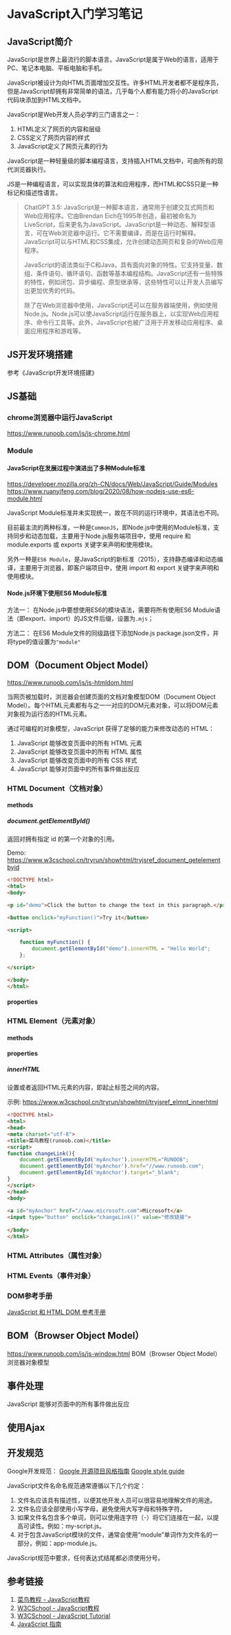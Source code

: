 # JavaScript入门学习笔记


## JavaScript简介

JavaScript是世界上最流行的脚本语言。JavaScript是属于Web的语言，适用于PC、笔记本电脑、平板电脑和手机。

JavaScript被设计为向HTML页面增加交互性。许多HTML开发者都不是程序员，但是JavaScript却拥有非常简单的语法，几乎每个人都有能力将小的JavaScript代码块添加到HTML文档中。

JavaScript是Web开发人员必学的三门语言之一：
1. HTML定义了网页的内容和层级
2. CSS定义了网页内容的样式
3. JavaScript定义了网页元素的行为

JavaScript是一种轻量级的脚本编程语言，支持插入HTML文档中，可由所有的现代浏览器执行。

JS是一种编程语言，可以实现具体的算法和应用程序，而HTML和CSS只是一种标记和描述性语言。


>ChatGPT 3.5: 
>JavaScript是一种脚本语言，通常用于创建交互式网页和Web应用程序。它由Brendan Eich在1995年创造，最初被命名为LiveScript，后来更名为JavaScript。JavaScript是一种动态、解释型语言，可在Web浏览器中运行。它不需要编译，而是在运行时解释。JavaScript可以与HTML和CSS集成，允许创建动态网页和复杂的Web应用程序。
>
>JavaScript的语法类似于C和Java，具有面向对象的特性。它支持变量、数组、条件语句、循环语句、函数等基本编程结构。JavaScript还有一些特殊的特性，例如闭包、异步编程、原型继承等，这些特性可以让开发人员编写出更加优秀的代码。
>
>除了在Web浏览器中使用，JavaScript还可以在服务器端使用，例如使用Node.js。Node.js可以使JavaScript运行在服务器上，以实现Web应用程序、命令行工具等。此外，JavaScript也被广泛用于开发移动应用程序、桌面应用程序和游戏等。



## JS开发环境搭建

参考《JavaScript开发环境搭建》


## JS基础


### chrome浏览器中运行JavaScript
https://www.runoob.com/js/js-chrome.html


### Module


#### JavaScript在发展过程中演进出了多种Module标准

https://developer.mozilla.org/zh-CN/docs/Web/JavaScript/Guide/Modules
https://www.ruanyifeng.com/blog/2020/08/how-nodejs-use-es6-module.html

JavaScript Module标准并未实现统一，故在不同的运行环境中，其语法也不同。

目前最主流的两种标准，一种是`CommonJS`，即Node.js中使用的Module标准，支持同步和动态加载，主要用于Node.js服务端项目中，使用 require 和 module.exports 或 exports 关键字来声明和使用模块。

另外一种是`ES6 Module`，是JavaScript的新标准（2015），支持静态编译和动态编译，主要用于浏览器，即客户端项目中，使用 import 和 export 关键字来声明和使用模块。

#### Node.js环境下使用ES6 Module标准

方法一：
在Node.js中要想使用ES6的模块语法，需要将所有使用ES6 Module语法（即export、import）的JS文件后缀，设置为`.mjs`；

方法二：
在ES6 Module文件的同级路径下添加Node.js package.json文件，并将type的值设置为`"module"`



## DOM（Document Object Model）
https://www.runoob.com/js/js-htmldom.html

当网页被加载时，浏览器会创建页面的文档对象模型DOM（Document Object Model）。每个HTML元素都有与之一一对应的DOM元素对象，可以将DOM元素对象视为运行态的HTML元素。

通过可编程的对象模型，JavaScript 获得了足够的能力来修改动态的 HTML：
1. JavaScript 能够改变页面中的所有 HTML 元素
2. JavaScript 能够改变页面中的所有 HTML 属性
3. JavaScript 能够改变页面中的所有 CSS 样式
4. JavaScript 能够对页面中的所有事件做出反应


### HTML Document（文档对象）

#### methods

##### document.getElementById()

返回对拥有指定 id 的第一个对象的引用。


Demo: https://www.w3cschool.cn/tryrun/showhtml/tryjsref_document_getelementbyid

```html
<!DOCTYPE html>
<html>
<body>

<p id="demo">Click the button to change the text in this paragraph.</p>

<button onclick="myFunction()">Try it</button>

<script>

    function myFunction() {
        document.getElementById("demo").innerHTML = "Hello World";
    };

</script>

</body>
</html>
```


#### properties


### HTML Element（元素对象）


#### methods


#### properties


##### innerHTML

设置或者返回HTML元素的内容，即起止标签之间的内容。

示例: https://www.w3cschool.cn/tryrun/showhtml/tryjsref_elmnt_innerhtml

```html
<!DOCTYPE html>
<html>
<head>
<meta charset="utf-8">
<title>菜鸟教程(runoob.com)</title>
<script>
function changeLink(){
	document.getElementById('myAnchor').innerHTML="RUNOOB";
	document.getElementById('myAnchor').href="//www.runoob.com";
	document.getElementById('myAnchor').target="_blank";
}
</script>
</head>
<body>
 
<a id="myAnchor" href="//www.microsoft.com">Microsoft</a>
<input type="button" onclick="changeLink()" value="修改链接">
 
</body>
</html>
```


### HTML Attributes（属性对象）


### HTML Events（事件对象）



### DOM参考手册

[JavaScript 和 HTML DOM 参考手册](https://www.w3cschool.cn/jsref/jsref-tutorial.html)


## BOM（Browser Object Model）
https://www.runoob.com/js/js-window.html
BOM（Browser Object Model）浏览器对象模型



## 事件处理

JavaScript 能够对页面中的所有事件做出反应


## 使用Ajax



## 开发规范

Google开发规范：
[Google 开源项目风格指南](https://github.com/zh-google-styleguide/zh-google-styleguide)
[Google style guide](https://github.com/google/styleguide)

JavaScript文件名命名规范通常遵循以下几个约定：
1. 文件名应该具有描述性，以便其他开发人员可以很容易地理解文件的用途。
2. 文件名应该全部使用小写字母，避免使用大写字母和特殊字符。
3. 如果文件名包含多个单词，则可以使用连字符（-）将它们连接在一起，以提高可读性。例如：my-script.js。
4. 对于包含JavaScript模块的文件，通常会使用“module”单词作为文件名的一部分，例如：app-module.js。

JavaScript规范中要求，任何表达式结尾都必须使用分号。


## 参考链接

1. [菜鸟教程 - JavaScript教程](https://www.runoob.com/js/js-tutorial.html)
2. [W3CSchool - JavaScript教程](https://www.w3cschool.cn/javascript/)
3. [W3CSchool - JavaScript Tutorial](https://www.w3schools.com/js/default.asp)
4. [JavaScript 指南](https://developer.mozilla.org/zh-CN/docs/Web/JavaScript/Guide)